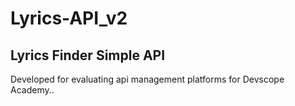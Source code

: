 # Lyrics-API_v2
## Lyrics Finder Simple API

Developed for evaluating api management platforms for Devscope Academy..
